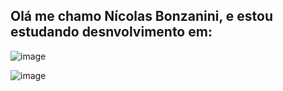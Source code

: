 ## Olá me chamo Nícolas Bonzanini, e estou estudando desnvolvimento em:

![image](https://github.com/user-attachments/assets/f2dc253e-ec59-444e-8845-93861d34b26f)

![image](https://github.com/user-attachments/assets/20fb2d57-0836-4a78-b218-23f05a254f71)



<!--
**NicolasBonzanini0/NicolasBonzanini0** is a ✨ _special_ ✨ repository because its `README.md` (this file) appears on your GitHub profile.

Here are some ideas to get you started:

- 🔭 I’m currently working on ...
- 🌱 I’m currently learning ...
- 👯 I’m looking to collaborate on ...
- 🤔 I’m looking for help with ...
- 💬 Ask me about ...
- 📫 How to reach me: ...
- 😄 Pronouns: ...
- ⚡ Fun fact: ...
-->
